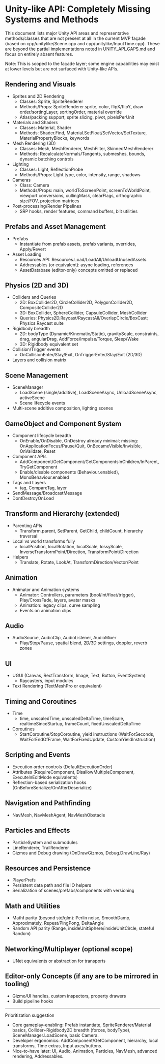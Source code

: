 # Unity-like API: Completely Missing Systems and Methods

This document lists major Unity API areas and representative methods/classes that are not present at all in the current MVP façade (based on cpp/unitylike/Scene.cpp and cpp/unitylike/InputTime.cpp). These are beyond the partial implementations noted in UNITY_API_GAPS.md and focus on entirely absent features.

Note: This is scoped to the façade layer; some engine capabilities may exist at lower levels but are not surfaced with Unity-like APIs.

## Rendering and Visuals

- Sprites and 2D Rendering
  - Classes: Sprite, SpriteRenderer
  - Methods/Props: SpriteRenderer.sprite, color, flipX/flipY, draw order/sortingLayer, sortingOrder, material override
  - Atlas/packing support, sprite slicing, pivot, pixelsPerUnit
- Materials and Shaders
  - Classes: Material, Shader
  - Methods: Shader.Find, Material.SetFloat/SetVector/SetTexture, MaterialPropertyBlocks, keywords
- Mesh Rendering (3D)
  - Classes: Mesh, MeshRenderer, MeshFilter, SkinnedMeshRenderer
  - Methods: RecalculateNormals/Tangents, submeshes, bounds, dynamic batching controls
- Lighting
  - Classes: Light, ReflectionProbe
  - Methods/Props: Light.type, color, intensity, range, shadows
- Cameras
  - Class: Camera
  - Methods/Props: main, worldToScreenPoint, screenToWorldPoint, viewport conversions, cullingMask, clearFlags, orthographic size/FOV, projection matrices
- Post-processing/Render Pipelines
  - SRP hooks, render features, command buffers, blit utilities

## Prefabs and Asset Management

- Prefabs
  - Instantiate from prefab assets, prefab variants, overrides, Apply/Revert
- Asset Loading
  - Resources API: Resources.Load/LoadAll/UnloadUnusedAssets
  - Addressables (or equivalent): async loading, references
  - AssetDatabase (editor-only) concepts omitted or replaced

## Physics (2D and 3D)

- Colliders and Queries
  - 2D: BoxCollider2D, CircleCollider2D, PolygonCollider2D, CompositeCollider2D
  - 3D: BoxCollider, SphereCollider, CapsuleCollider, MeshCollider
  - Queries: Physics2D.Raycast/RaycastAll/OverlapCircle/BoxCast; Physics.Raycast suite
- Rigidbody breadth
  - 2D: bodyType (Dynamic/Kinematic/Static), gravityScale, constraints, drag, angularDrag, AddForce/Impulse/Torque, Sleep/Wake
  - 3D: Rigidbody equivalent set
- Collision/Trigger events
  - OnCollisionEnter/Stay/Exit, OnTriggerEnter/Stay/Exit (2D/3D)
- Layers and collision matrix

## Scene Management

- SceneManager
  - LoadScene (single/additive), LoadSceneAsync, UnloadSceneAsync, activeScene
  - Scene lifecycle events
- Multi-scene additive composition, lighting scenes

## GameObject and Component System

- Component lifecycle breadth
  - OnEnable/OnDisable, OnDestroy already minimal; missing: OnApplicationFocus/Pause/Quit, OnBecameVisible/Invisible, OnValidate, Reset
- Component APIs
  - AddComponent/GetComponent/GetComponentsInChildren/InParent, TryGetComponent
  - Enable/disable components (Behaviour.enabled), MonoBehaviour.enabled
- Tags and Layers
  - tag, CompareTag, layer
- SendMessage/BroadcastMessage
- DontDestroyOnLoad

## Transform and Hierarchy (extended)

- Parenting APIs
  - Transform.parent, SetParent, GetChild, childCount, hierarchy traversal
- Local vs world transforms fully
  - localPosition, localRotation, localScale, lossyScale, InverseTransformPoint/Direction, TransformPoint/Direction
- Helpers
  - Translate, Rotate, LookAt, TransformDirection/Vector/Point

## Animation

- Animator and Animation systems
  - Animator: Controllers, parameters (bool/int/float/trigger), Play/CrossFade, layers, avatar masks
  - Animation: legacy clips, curve sampling
  - Events on animation clips

## Audio

- AudioSource, AudioClip, AudioListener, AudioMixer
  - Play/Stop/Pause, spatial blend, 2D/3D settings, doppler, reverb zones

## UI

- UGUI (Canvas, RectTransform, Image, Text, Button, EventSystem)
  - Raycasters, input modules
- Text Rendering (TextMeshPro or equivalent)

## Timing and Coroutines

- Time
  - time, unscaledTime, unscaledDeltaTime, timeScale, realtimeSinceStartup, frameCount, fixedUnscaledDeltaTime
- Coroutines
  - StartCoroutine/StopCoroutine, yield instructions (WaitForSeconds, WaitForEndOfFrame, WaitForFixedUpdate, CustomYieldInstruction)

## Scripting and Events

- Execution order controls (DefaultExecutionOrder)
- Attributes (RequireComponent, DisallowMultipleComponent, ExecuteInEditMode equivalents)
- Reflection-based serialization hooks (OnBeforeSerialize/OnAfterDeserialize)

## Navigation and Pathfinding

- NavMesh, NavMeshAgent, NavMeshObstacle

## Particles and Effects

- ParticleSystem and submodules
- LineRenderer, TrailRenderer
- Gizmos and Debug drawing (OnDrawGizmos, Debug.DrawLine/Ray)

## Resources and Persistence

- PlayerPrefs
- Persistent data path and file IO helpers
- Serialization of scenes/prefabs/components with versioning

## Math and Utilities

- Mathf parity (beyond std/glm): Perlin noise, SmoothDamp, Approximately, Repeat/PingPong, DeltaAngle
- Random API parity (Range, insideUnitSphere/insideUnitCircle, stateful Random)

## Networking/Multiplayer (optional scope)

- UNet equivalents or abstraction for transports

## Editor-only Concepts (if any are to be mirrored in tooling)

- Gizmo/UI handles, custom inspectors, property drawers
- Build pipeline hooks

---

Prioritization suggestion
- Core gameplay-enabling: Prefab instantiate, SpriteRenderer/Material basics, Collider+Rigidbody2D breadth (forces, bodyType), SceneManager.LoadScene, basic Camera.
- Developer ergonomics: AddComponent/GetComponent, hierarchy, local transforms, Time extras, Input axes/buttons.
- Nice-to-have later: UI, Audio, Animation, Particles, NavMesh, advanced rendering, Addressables.

